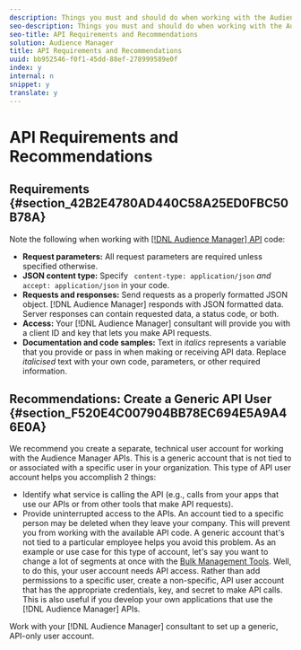 ```yaml
---
description: Things you must and should do when working with the Audience Manager APIs.
seo-description: Things you must and should do when working with the Audience Manager APIs.
seo-title: API Requirements and Recommendations
solution: Audience Manager
title: API Requirements and Recommendations
uuid: bb952546-f0f1-45dd-88ef-278999589e0f
index: y
internal: n
snippet: y
translate: y
---
```


# API Requirements and Recommendations


## Requirements {#section_42B2E4780AD440C58A25ED0FBC50B78A}

Note the following when working with [ [!DNL  Audience Manager] API](https://bank.demdex.com/portal/swagger/index.html#/) code: 

* **Request parameters:** All request parameters are required unless specified otherwise.
* **JSON content type:** Specify ` content-type: application/json` *and* ` accept: application/json` in your code.
* **Requests and responses:** Send requests as a properly formatted JSON object. [!DNL  Audience Manager] responds with JSON formatted data. Server responses can contain requested data, a status code, or both.
* **Access:** Your [!DNL  Audience Manager] consultant will provide you with a client ID and key that lets you make API requests.
* **Documentation and code samples:** Text in *italics* represents a variable that you provide or pass in when making or receiving API data. Replace *italicised* text with your own code, parameters, or other required information.

## Recommendations: Create a Generic API User {#section_F520E4C007904BB78EC694E5A9A46E0A}

We recommend you create a separate, technical user account for working with the Audience Manager APIs. This is a generic account that is not tied to or associated with a specific user in your organization. This type of API user account helps you accomplish 2 things: 

* Identify what service is calling the API (e.g., calls from your apps that use our APIs or from other tools that make API requests).
* Provide uninterrupted access to the APIs. An account tied to a specific person may be deleted when they leave your company. This will prevent you from working with the available API code. A generic account that's not tied to a particular employee helps you avoid this problem.
As an example or use case for this type of account, let's say you want to change a lot of segments at once with the [ Bulk Management Tools](../../../c_reference/c_bulk/c_bulk.md#concept_8D6CB301643C482F994938F6484B390C). Well, to do this, your user account needs API access. Rather than add permissions to a specific user, create a non-specific, API user account that has the appropriate credentials, key, and secret to make API calls. This is also useful if you develop your own applications that use the [!DNL  Audience Manager] APIs. 

Work with your [!DNL  Audience Manager] consultant to set up a generic, API-only user account. 
